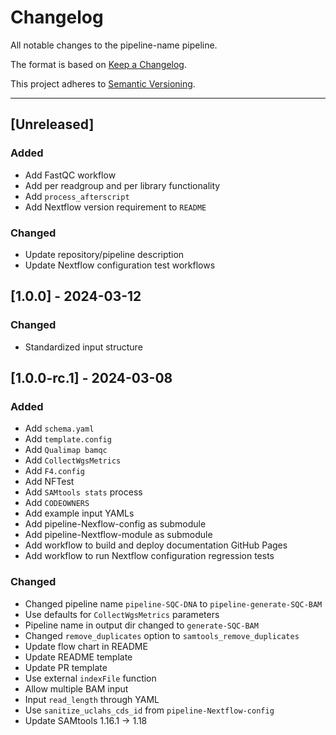 # Changelog
All notable changes to the pipeline-name pipeline.

The format is based on [Keep a Changelog](https://keepachangelog.com/en/1.0.0/).

This project adheres to [Semantic Versioning](https://semver.org/spec/v2.0.0.html).

---

## [Unreleased]

### Added
- Add FastQC workflow
- Add per readgroup and per library functionality
- Add `process_afterscript`
- Add Nextflow version requirement to `README`

### Changed
- Update repository/pipeline description
- Update Nextflow configuration test workflows

## [1.0.0] - 2024-03-12
### Changed
- Standardized input structure

## [1.0.0-rc.1] - 2024-03-08
### Added
- Add `schema.yaml`
- Add `template.config`
- Add `Qualimap bamqc`
- Add `CollectWgsMetrics`
- Add `F4.config`
- Add NFTest
- Add `SAMtools stats` process
- Add `CODEOWNERS`
- Add example input YAMLs
- Add pipeline-Nexflow-config as submodule
- Add pipeline-Nextflow-module as submodule
- Add workflow to build and deploy documentation GitHub Pages
- Add workflow to run Nextflow configuration regression tests

### Changed
- Changed pipeline name `pipeline-SQC-DNA` to `pipeline-generate-SQC-BAM`
- Use defaults for `CollectWgsMetrics` parameters
- Pipeline name in output dir changed to `generate-SQC-BAM`
- Changed `remove_duplicates` option to `samtools_remove_duplicates`
- Update flow chart in README
- Update README template
- Update PR template
- Use external `indexFile` function
- Allow multiple BAM input
- Input `read_length` through YAML
- Use `sanitize_uclahs_cds_id` from `pipeline-Nextflow-config`
- Update SAMtools 1.16.1 -> 1.18
